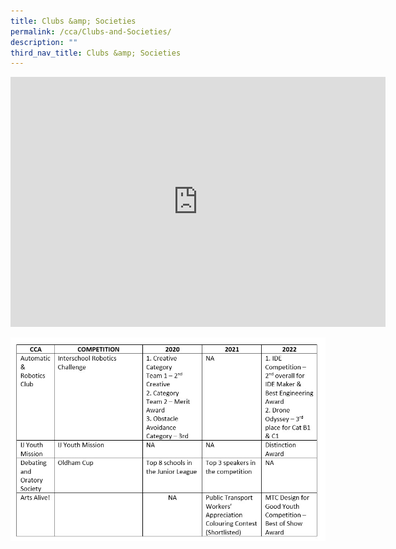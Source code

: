 ```yaml
---
title: Clubs &amp; Societies
permalink: /cca/Clubs-and-Societies/
description: ""
third_nav_title: Clubs &amp; Societies
---
```

<iframe allowfullscreen="true" height="400" width="600" frameborder="0" src="https://docs.google.com/presentation/d/e/2PACX-1vTW2dlTI6cyrTa2jgRGuE-Ep4A-kMe7blMLitMiMO4T0cNMf5-PaP20AYHKL0XCC6nKi_y07IUPRqU4/embed?start=true&amp;loop=true&amp;delayms=3000"></iframe>

![](/images/CCA/awardsclubssociety.jpg)
